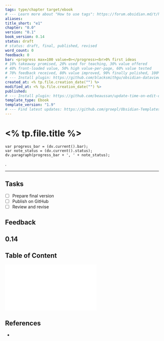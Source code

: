 ```yaml
---
tags: type/chapter target/ebook 
# --- Learn more about "How to use tags": https://forum.obsidian.md/t/how-to-use-tags/
aliases:
title_short: "e1"
chapter: "0.0"
version: "0.1"
book_version: 0.14
status: draft
# status: draft, final, published, revised
word_count: 0
feedback: 0
bar: <progress max=100 value=0></progress><br>0% first ideas
# 10% takeaway promised, 20% used for teaching, 30% value offered
# 40% front-loaded value, 50% high value-per-page, 60% value tested
# 70% feedback received, 80% value improved, 90% finally polished, 100% recommended
# --- Install plugin: https://github.com/blacksmithgu/obsidian-dataview
created_at: <% tp.file.creation_date("") %>
modified_at: <% tp.file.creation_date("") %>
published:
# --- Install plugin: https://github.com/beaussan/update-time-on-edit-obsidian
template_type: Ebook
template_version: "1.9"
# --- Find latest updates: https://github.com/groepl/Obsidian-Templates
---
```


# <% tp.file.title %>

```dataviewjs 
var progress_bar = (dv.current().bar);
var note_status = (dv.current().status);
dv.paragraph(progress_bar + ', ' + note_status);
```

<!-- Main content of this chapter -->
. 


---
## Tasks
<!-- What remains to be done do get the final version? --> 

- [ ] Prepare final version 
- [ ] Publish on GitHub
- [ ] Review and revise

## Feedback
<!-- What remains for you to consider in the draft version? --> 
**0.14**
- 

## Table of Content
<!-- Links to chapters from e-book -->
![Contents - e1](Contents%20-%20e1.md)


## References
<!-- Links to pages not referenced in the content -->
- 












